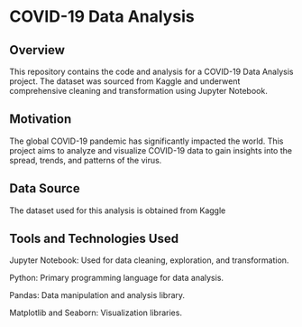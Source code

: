 
# COVID-19 Data Analysis 

## Overview
This repository contains the code and analysis for a COVID-19 Data Analysis project. The dataset was sourced from Kaggle and underwent comprehensive cleaning and transformation using Jupyter Notebook.

## Motivation
The global COVID-19 pandemic has significantly impacted the world. This project aims to analyze and visualize COVID-19 data to gain insights into the spread, trends, and patterns of the virus.

## Data Source
The dataset used for this analysis is obtained from Kaggle

## Tools and Technologies Used
Jupyter Notebook: Used for data cleaning, exploration, and transformation.

Python: Primary programming language for data analysis.

Pandas: Data manipulation and analysis library.

Matplotlib and Seaborn: Visualization libraries.

